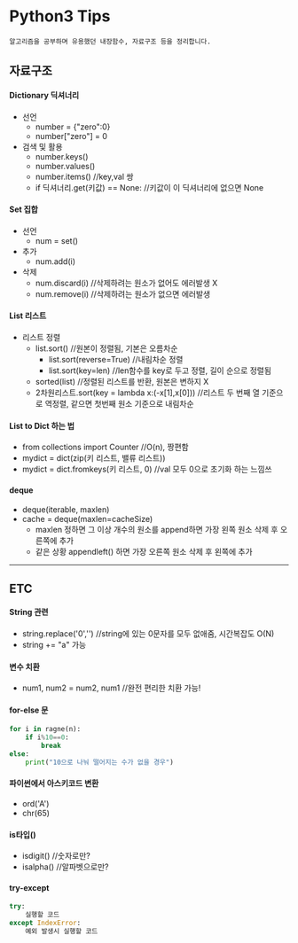 # Python3 Tips  
`알고리즘을 공부하며 유용했던 내장함수, 자료구조 등을 정리합니다.`

## 자료구조
#### Dictionary 딕셔너리
* 선언
   * number = {"zero":0}
   * number["zero"] = 0
* 검색 및 활용
   * number.keys()
   * number.values()
   * number.items() //key,val 쌍
   * if 딕셔너리.get(키값) == None: //키값이 이 딕셔너리에 없으면 None

#### Set 집합
* 선언
   * num = set()
* 추가
   * num.add(i)
* 삭제
   * num.discard(i) //삭제하려는 원소가 없어도 에러발생 X
   * num.remove(i) //삭제하려는 원소가 없으면 에러발생

#### List 리스트
* 리스트 정렬
   * list.sort() //원본이 정렬됨, 기본은 오름차순
      * list.sort(reverse=True) //내림차순 정렬
      * list.sort(key=len) //len함수를 key로 두고 정렬, 길이 순으로 정렬됨
   * sorted(list) //정렬된 리스트를 반환, 원본은 변하지 X
   * 2차원리스트.sort(key = lambda x:(-x[1],x[0])) //리스트 두 번째 열 기준으로 역정렬, 같으면 첫번째 원소 기준으로 내림차순
   
#### List to Dict 하는 법
   * from collections import Counter //O(n), 짱편함
   * mydict = dict(zip(키 리스트, 밸류 리스트))
   * mydict = dict.fromkeys(키 리스트, 0) //val 모두 0으로 초기화 하는 느낌쓰

#### deque
   * deque(iterable, maxlen)
   * cache = deque(maxlen=cacheSize)
      * maxlen 정하면 그 이상 개수의 원소를 append하면 가장 왼쪽 원소 삭제 후 오른쪽에 추가
      * 같은 상황 appendleft() 하면 가장 오른쪽 원소 삭제 후 왼쪽에 추가
  
  
 ---
## ETC
#### String 관련
* string.replace('0','') //string에 있는 0문자를 모두 없애줌, 시간복잡도 O(N)
* string += "a" 가능

#### 변수 치환
* num1, num2 = num2, num1 //완전 편리한 치환 가능!

#### for-else 문
```python
for i in ragne(n):
    if i%10==0:
    	break
else:
    print("10으로 나눠 떨어지는 수가 없을 경우")
```

#### 파이썬에서 아스키코드 변환
* ord('A')
* chr(65)

#### is타입()
* isdigit() //숫자로만?
* isalpha() //알파벳으로만?

#### try-except
```python
try:
    실행할 코드
except IndexError:
    예외 발생시 실행할 코드
```
